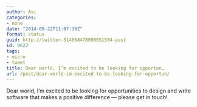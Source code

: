```yaml
---
author: Avi
categories:
- none
date: "2014-09-22T11:07:30Z"
format: status
guid: http://twitter-514068478090051584-post
id: 9622
tags:
- micro
- tweet
title: Dear world, I’m excited to be looking for opportun…
url: /post/dear-world-im-excited-to-be-looking-for-opportun/
---
```

Dear world, I’m excited to be looking for opportunities to design and write software that makes a positive difference — please get in touch!